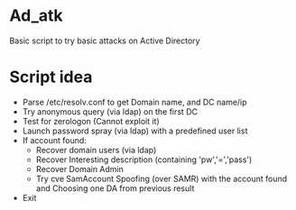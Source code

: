 # Ad_atk
Basic script to try basic attacks on Active Directory

# Script idea
- Parse /etc/resolv.conf to get Domain name, and DC name/ip
- Try anonymous query (via ldap) on the first DC
- Test for zerologon (Cannot exploit it)
- Launch password spray (via ldap) with a predefined user list
- If account found:
    - Recover domain users (via ldap)
    - Recover Interesting description (containing 'pw','=','pass')
    - Recover Domain Admin
    - Try cve SamAccount Spoofing (over SAMR) with the account found and Choosing one DA from previous result
- Exit
